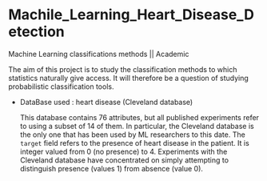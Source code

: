 # Machile_Learning_Heart_Disease_Detection
Machine Learning classifications methods || Academic

The aim of this project is to study the classification methods to which statistics naturally give access. It will therefore be a question of studying probabilistic classification tools.


- DataBase used : heart disease (Cleveland database)

    This database contains 76 attributes, but all published experiments refer to using a subset of 14 of them. In particular, the Cleveland database is the only one that has been used by ML researchers to this date.     The `target` field refers to the presence of heart disease in the patient. It is integer valued from 0 (no presence) to 4. Experiments with the Cleveland database have concentrated on simply attempting to distinguish presence (values 1) from absence (value 0). 

